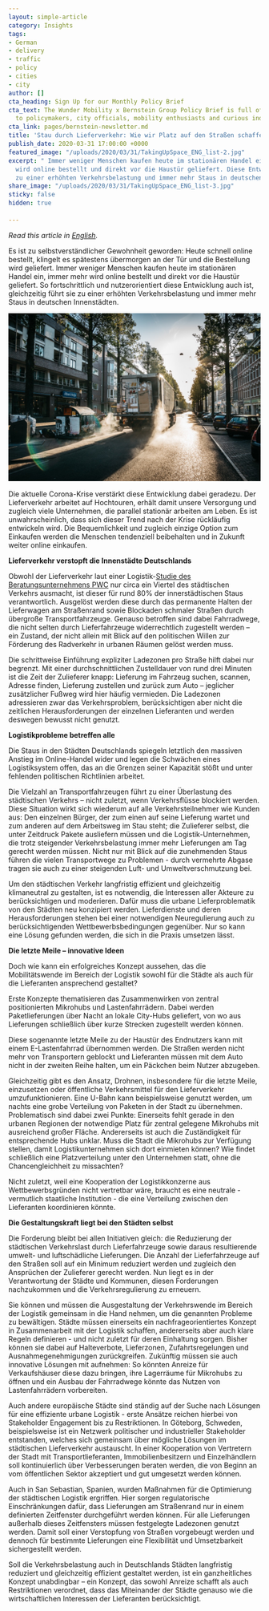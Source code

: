 ```yaml
---
layout: simple-article
category: Insights
tags:
- German
- delivery
- traffic
- policy
- cities
- city
author: []
cta_heading: Sign Up for our Monthly Policy Brief
cta_text: The Wunder Mobility x Bernstein Group Policy Brief is full of articles relevant
  to policymakers, city officials, mobility enthusiasts and curious industry followers.
cta_link: pages/bernstein-newsletter.md
title: 'Stau durch Lieferverkehr: Wie wir Platz auf den Straßen schaffen können'
publish_date: 2020-03-31 17:00:00 +0000
featured_image: "/uploads/2020/03/31/TakingUpSpace_ENG_list-2.jpg"
excerpt: " Immer weniger Menschen kaufen heute im stationären Handel ein, immer mehr
  wird online bestellt und direkt vor die Haustür geliefert. Diese Entwicklung führt
  zu einer erhöhten Verkehrsbelastung und immer mehr Staus in deutschen Innenstädten."
share_image: "/uploads/2020/03/31/TakingUpSpace_ENG_list-3.jpg"
sticky: false
hidden: true

---
```

_Read this article in_ [_English_](wundermobility.com/blog/taking-up-space-how-germany-can-work-to-reduce-delivery-vehicle-traffic)_._

Es ist zu selbstverständlicher Gewohnheit geworden: Heute schnell online bestellt, klingelt es spätestens übermorgen an der Tür und die Bestellung wird geliefert. Immer weniger Menschen kaufen heute im stationären Handel ein, immer mehr wird online bestellt und direkt vor die Haustür geliefert. So fortschrittlich und nutzerorientiert diese Entwicklung auch ist, gleichzeitig führt sie zu einer erhöhten Verkehrsbelastung und immer mehr Staus in deutschen Innenstädten.

![](/uploads/2020/03/31/TakingUpSpace_notext.jpg)

Die aktuelle Corona-Krise verstärkt diese Entwicklung dabei geradezu. Der Lieferverkehr arbeitet auf Hochtouren, erhält damit unsere Versorgung und zugleich viele Unternehmen, die parallel stationär arbeiten am Leben. Es ist unwahrscheinlich, dass sich dieser Trend nach der Krise rückläufig entwickeln wird. Die Bequemlichkeit und zugleich einzige Option zum Einkaufen werden die Menschen tendenziell beibehalten und in Zukunft weiter online einkaufen.

**Lieferverkehr verstopft die Innenstädte Deutschlands**

Obwohl der Lieferverkehr laut einer Logistik-[Studie des Beratungsunternehmens PWC](https://www.pwc.de/de/transport-und-logistik/pwc-studie-aufbruch-auf-der-letzten-meile.pdf) nur circa ein Viertel des städtischen Verkehrs ausmacht, ist dieser für rund 80% der innerstädtischen Staus verantwortlich. Ausgelöst werden diese durch das permanente Halten der Lieferwagen am Straßenrand sowie Blockaden schmaler Straßen durch übergroße Transportfahrzeuge. Genauso betroffen sind dabei Fahrradwege, die nicht selten durch Lieferfahrzeuge widerrechtlich zugestellt werden – ein Zustand, der nicht allein mit Blick auf den politischen Willen zur Förderung des Radverkehr in urbanen Räumen gelöst werden muss.

Die schrittweise Einführung expliziter Ladezonen pro Straße hilft dabei nur begrenzt. Mit einer durchschnittlichen Zustelldauer von rund drei Minuten ist die Zeit der Zulieferer knapp: Lieferung im Fahrzeug suchen, scannen, Adresse finden, Lieferung zustellen und zurück zum Auto – jeglicher zusätzlicher Fußweg wird hier häufig vermieden. Die Ladezonen adressieren zwar das Verkehrsproblem, berücksichtigen aber nicht die zeitlichen Herausforderungen der einzelnen Lieferanten und werden deswegen bewusst nicht genutzt.

**Logistikprobleme betreffen alle**

Die Staus in den Städten Deutschlands spiegeln letztlich den massiven Anstieg im Online-Handel wider und legen die Schwächen eines Logistiksystem offen, das an die Grenzen seiner Kapazität stößt und unter fehlenden politischen Richtlinien arbeitet.

Die Vielzahl an Transportfahrzeugen führt zu einer Überlastung des städtischen Verkehrs – nicht zuletzt, wenn Verkehrsflüsse blockiert werden. Diese Situation wirkt sich wiederum auf alle Verkehrsteilnehmer wie Kunden aus: Den einzelnen Bürger, der zum einen auf seine Lieferung wartet und zum anderen auf dem Arbeitsweg im Stau steht; die Zulieferer selbst, die unter Zeitdruck Pakete ausliefern müssen und die Logistik-Unternehmen, die trotz steigender Verkehrsbelastung immer mehr Lieferungen am Tag gerecht werden müssen. Nicht nur mit Blick auf die zunehmenden Staus führen die vielen Transportwege zu Problemen - durch vermehrte Abgase tragen sie auch zu einer steigenden Luft- und Umweltverschmutzung bei.

Um den städtischen Verkehr langfristig effizient und gleichzeitig klimaneutral zu gestalten, ist es notwendig, die Interessen aller Akteure zu berücksichtigen und moderieren. Dafür muss die urbane Lieferproblematik von den Städten neu konzipiert werden. Lieferdienste und deren Herausforderungen stehen bei einer notwendigen Neuregulierung auch zu berücksichtigenden Wettbewerbsbedingungen gegenüber. Nur so kann eine Lösung gefunden werden, die sich in die Praxis umsetzen lässt.

**Die letzte Meile – innovative Ideen**

Doch wie kann ein erfolgreiches Konzept aussehen, das die Mobilitätswende im Bereich der Logistik sowohl für die Städte als auch für die Lieferanten ansprechend gestaltet?

Erste Konzepte thematisieren das Zusammenwirken von zentral positionierten Mikrohubs und Lastenfahrrädern. Dabei werden Paketlieferungen über Nacht an lokale City-Hubs geliefert, von wo aus Lieferungen schließlich über kurze Strecken zugestellt werden können.

Diese sogenannte letzte Meile zu der Haustür des Endnutzers kann mit einem E-Lastenfahrrad übernommen werden. Die Straßen werden nicht mehr von Transportern geblockt und Lieferanten müssen mit dem Auto nicht in der zweiten Reihe halten, um ein Päckchen beim Nutzer abzugeben.

Gleichzeitig gibt es den Ansatz, Drohnen, insbesondere für die letzte Meile, einzusetzen oder öffentliche Verkehrsmittel für den Lieferverkehr umzufunktionieren. Eine U-Bahn kann beispielsweise genutzt werden, um nachts eine grobe Verteilung von Paketen in der Stadt zu übernehmen. Problematisch sind dabei zwei Punkte: Einerseits fehlt gerade in den urbanen Regionen der notwendige Platz für zentral gelegene Mikrohubs mit ausreichend großer Fläche. Andererseits ist auch die Zuständigkeit für entsprechende Hubs unklar. Muss die Stadt die Mikrohubs zur Verfügung stellen, damit Logistikunternehmen sich dort einmieten können? Wie findet schließlich eine Platzverteilung unter den Unternehmen statt, ohne die Chancengleichheit zu missachten?

Nicht zuletzt, weil eine Kooperation der Logistikkonzerne aus Wettbewerbsgründen nicht vertretbar wäre, braucht es eine neutrale - vermutlich staatliche Institution - die eine Verteilung zwischen den Lieferanten koordinieren könnte.

**Die Gestaltungskraft liegt bei den Städten selbst**

Die Forderung bleibt bei allen Initiativen gleich: die Reduzierung der städtischen Verkehrslast durch Lieferfahrzeuge sowie daraus resultierende umwelt- und luftschädliche Lieferungen. Die Anzahl der Lieferfahrzeuge auf den Straßen soll auf ein Minimum reduziert werden und zugleich den Ansprüchen der Zulieferer gerecht werden. Nun liegt es in der Verantwortung der Städte und Kommunen, diesen Forderungen nachzukommen und die Verkehrsregulierung zu erneuern.

Sie können und müssen die Ausgestaltung der Verkehrswende im Bereich der Logistik gemeinsam in die Hand nehmen, um die genannten Probleme zu bewältigen. Städte müssen einerseits ein nachfrageorientiertes Konzept in Zusammenarbeit mit der Logistik schaffen, andererseits aber auch klare Regeln definieren - und nicht zuletzt für deren Einhaltung sorgen. Bisher können sie dabei auf Halteverbote, Lieferzonen, Zufahrtsregelungen und Ausnahmegenehmigungen zurückgreifen. Zukünftig müssen sie auch innovative Lösungen mit aufnehmen: So könnten Anreize für Verkaufshäuser diese dazu bringen, ihre Lagerräume für Mikrohubs zu öffnen und ein Ausbau der Fahrradwege könnte das Nutzen von Lastenfahrrädern vorbereiten.

Auch andere europäische Städte sind ständig auf der Suche nach Lösungen für eine effiziente urbane Logistik - erste Ansätze reichen hierbei von Stakeholder Engagement bis zu Restriktionen. In Göteborg, Schweden, beispielsweise ist ein Netzwerk politischer und industrieller Stakeholder entstanden, welches sich gemeinsam über mögliche Lösungen im städtischen Lieferverkehr austauscht. In einer Kooperation von Vertretern der Stadt mit Transportlieferanten, Immobilienbesitzern und Einzelhändlern soll kontinuierlich über Verbesserungen beraten werden, die von Beginn an vom öffentlichen Sektor akzeptiert und gut umgesetzt werden können.

Auch in San Sebastian, Spanien, wurden Maßnahmen für die Optimierung der städtischen Logistik ergriffen. Hier sorgen regulatorische Einschränkungen dafür, dass Lieferungen am Straßenrand nur in einem definierten Zeitfenster durchgeführt werden können. Für alle Lieferungen außerhalb dieses Zeitfensters müssen festgelegte Ladezonen genutzt werden. Damit soll einer Verstopfung von Straßen vorgebeugt werden und dennoch für bestimmte Lieferungen eine Flexibilität und Umsetzbarkeit sichergestellt werden.

Soll die Verkehrsbelastung auch in Deutschlands Städten langfristig reduziert und gleichzeitig effizient gestaltet werden, ist ein ganzheitliches Konzept unabdingbar – ein Konzept, das sowohl Anreize schafft als auch Restriktionen verordnet, dass das Miteinander der Städte genauso wie die wirtschaftlichen Interessen der Lieferanten berücksichtigt.